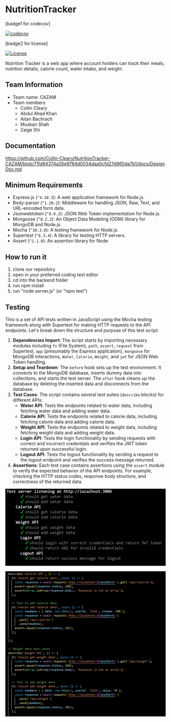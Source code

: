 # NutritionTracker

[badge1 for codecov]

[![codecov](https://codecov.io/gh/Collin-Cleary/NutritionTracker-CAZAM/graph/badge.svg?token=Bv5Iq2VxNu)](https://codecov.io/gh/Collin-Cleary/NutritionTracker-CAZAM)

[badge2 for license]

[![License](https://img.shields.io/badge/License-Apache%202.0-blue.svg)](https://opensource.org/licenses/Apache-2.0)

Nutrition Tracker is a web app where account holders can track their meals, nutrition details, calorie count, water intake, and weight.


## Team Information
* Team name: CAZAM
* Team members
  * Collin Cleary 
  * Abdul Ahad Khan 
  * Aitan Bachrach 
  * Muskan Shah
  * Zaige Shi


## Documentation

https://github.com/Collin-Cleary/NutritionTracker-CAZAM/blob/71fd84374a26e9784d0034daa0cfd27d965da7b1/docs/DesignDoc.md


## Minimum Requirements
- Express.js (`^4.18.3`): A web application framework for Node.js.
- Body-parser (`^1.20.2`): Middleware for handling JSON, Raw, Text, and URL-encoded form data.
- Jsonwebtoken (`^9.0.2`): JSON Web Token implementation for Node.js.
- Mongoose (`^8.2.2`): An Object Data Modeling (ODM) library for MongoDB and Node.js.
- Mocha (`^10.3.0`): A testing framework for Node.js.
- Supertest (`^6.3.4`): A library for testing HTTP servers.
- Assert (`^2.1.0`): An assertion library for Node.

## How to run it

1. clone our repository
2. open in your preferred coding text editor
3. cd into the backend folder
4. run npm install
5. run "node server.js" (or "npm test")

## Testing

This is a set of API tests written in JavaScript using the Mocha testing framework along with Supertest for making HTTP requests to the API endpoints. Let's break down the structure and purpose of this test script:

1. **Dependencies Import**: The script starts by importing necessary modules including `fs` (File System), `path`, `assert`, `request` from Supertest, `app` (presumably the Express application), `mongoose` for MongoDB interactions, `Water`, `Calorie`, `Weight`, and `jwt` for JSON Web Token handling.
2. **Setup and Teardown**: The `before` hook sets up the test environment. It connects to the MongoDB database, inserts dummy data into collections, and starts the test server. The `after` hook cleans up the database by deleting the inserted data and disconnects from the database.
3. **Test Cases**: The script contains several test suites (`describe` blocks) for different APIs:
   - **Water API**: Tests the endpoints related to water data, including fetching water data and adding water data.
   - **Calorie API**: Tests the endpoints related to calorie data, including fetching calorie data and adding calorie data.
   - **Weight API**: Tests the endpoints related to weight data, including fetching weight data and adding weight data.
   - **Login API**: Tests the login functionality by sending requests with correct and incorrect credentials and verifies the JWT token returned upon successful login.
   - **Logout API**: Tests the logout functionality by sending a request to the logout endpoint and verifies the success message returned.
4. **Assertions**: Each test case contains assertions using the `assert` module to verify the expected behavior of the API endpoints. For example, checking the HTTP status codes, response body structure, and correctness of the returned data.


![](https://github.com/PEIWEI311/NutritionTracker/blob/main/media/test_screenshot1.png)

![](https://github.com/PEIWEI311/NutritionTracker/blob/main/media/test_screenshot2.png)


